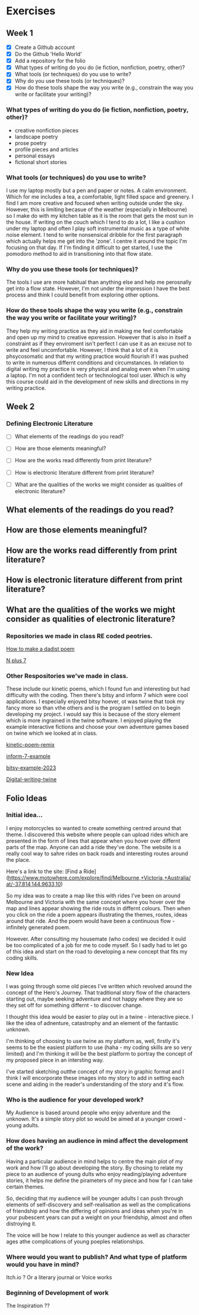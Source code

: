 # Exercises 

## Week 1 

- [X] Create a Github account 
- [X] Do the Github 'Hello World' 
- [X] Add a repository for the folio
- [X] What types of writing do you do (ie fiction, nonfiction, poetry, other)? 
- [X] What tools (or techniques) do you use to write? 
- [X] Why do you use these tools (or techniques)?
- [X] How do these tools shape the way you write (e.g., constrain the way you write or facilitate your writing)? 

### What types of writing do you do (ie fiction, nonfiction, poetry, other)?

- creative nonfiction pieces 
- landscape poetry 
- prose poetry 
- profile pieces and articles
- personal essays 
- fictional short stories 

### What tools (or techniques) do you use to write? 
I use my laptop mostly but a pen and paper or notes. A calm environment. Which for me includes a tea, a comfortable, light filled space and greenery. I find I am more creative and focused when writing outside under the sky. However, this is limiting becasue of the weather (especially in Melbourne) so I make do with my kitchen table as it is the room that gets the most sun in the house. If writing on the couch which I tend to do a lot, I like a cushion under my laptop and often I play soft instrumental music as a type of white noise element. I tend to write nonsensical dribble for the first paragraph which actually helps me get into the 'zone'. I centre it around the topic I'm focusing on that day. If I'm finding it difficult to get started, I use the pomodoro method to aid in transitioning into that flow state.

### Why do you use these tools (or techniques)?
The tools I use are more habitual than anything else and help me perosnally get into a flow state. However, I'm not under the impression I have the best process and think I could benefit from exploring other options. 

### How do these tools shape the way you write (e.g., constrain the way you write or facilitate your writing)? 
They help my writing practice as they aid in making me feel comfortable and open up my mind to creative epxression. However that is also in itself a constraint as if they enviroment isn't perfect I can use it as an excuse not to write and feel uncomfortable. However, I think that a lot of it is phsycosomatic and that my writing practice would flourish if I was pushed to write in numerous differnt conditions and circumstances. In relation to digital writing my practice is very physical and analog even when I'm using a laptop. I'm not a confident tech or technological tool user. Which is why this course could aid in the development of new skills and directions in my writing practice. 



## Week 2 

### Defining Electronic Literature 

- [ ] What elements of the readings do you read? 
- [ ] How are those elements meaningful? 
- [ ] How are the works read differently from print literature?
- [ ] How is electronic literature different from print literature?
- [ ] What are the qualities of the works we might consider as qualities of electronic literature?


## What elements of the readings do you read? 

## How are those elements meaningful? 

## How are the works read differently from print literature?

## How is electronic literature different from print literature?

## What are the qualities of the works we might consider as qualities of electronic literature?


### Repositories we made in class RE coded peotries. 

[How to make a dadist poem](https://github.com/EmilyyDale/to-make-a-dadaist-poem)

[N plus 7](https://github.com/EmilyyDale/n-plus-7)

### Other Respositories we've made in class. 

These include our kinetic poems, which I found fun and interesting but had difficulty with the coding. Then there's bitsy and inform 7 which were cool applications. I especially enjoyed bitsy hoever, ot was twine that took my fancy more so than vthe others and is the program I settled on to begin developing my project. i would say this is because of the story element which is more ingrained in the twine software. I enjoyed playing the example interactive fictions and choose your own adventure games based on twine which we looked at in class. 

[kinetic-poem-remix](https://github.com/EmilyyDale/kinetic-poem-remix)

[inform-7-example](https://github.com/EmilyyDale#:~:text=Public-,inform%2D7%2Dexample,-Public)

[bitsy-example-2023](https://github.com/EmilyyDale?tab=repositories#:~:text=Star-,bitsy%2Dexample%2D2023,-Public)

[Digital-writing-twine](https://github.com/EmilyyDale?tab=repositories#:~:text=Digital%2Dwriting%2Dtwine)


## Folio Ideas


### Initial idea... 

I enjoy motorcycles so wanted to create something centred around that theme. I discovered this website where people can upload rides which are presented in the form of lines that appear when you hover over differnt parts of the map. Anyone can add a ride they've done. The website is a really cool way to sahre rides on back roads and interesting routes around the place. 

Here's a link to the site: [Find a Ride] (https://www.motowhere.com/explore/find/Melbourne,+Victoria,+Australia/at/-37.814,144.9633,10)

So my idea was to create a map like this with rides I've been on around Melbourne and Victoria with the same concept where you hover over the map and lines appear showing the ride routs in differnt colours. Then when you click on the ride a poem appears illustrating the themes, routes, ideas around that ride. And the poem would have been a continuous flow - infinitely generated poem. 

However. After consulting my housemate (who codes) we decided it ould be too complicated of a job for me to code myself. So I sadly had to let go of this idea and start on the road to developing a new concept that fits my coding skills. 

### New Idea 

I was going through some old pieces I've written which revolved around the concept of the Hero's Journey. That traditional story flow of the characters starting out, maybe seeking adventure and not happy where they are so they set off for something differnt - to discover change. 

I thought this idea would be easier to play out in a twine - interactive piece. I like the idea of adnenture, catastrophy and an element of the fantastic unknown. 

I'm thinking of choosing to use twine as my platform as, well, firstly it's seems to be the easiest platform to use (haha - my coding skills are so very limited) and I'm thinking it will be the best platform to portray the concept of my proposed piece in an intersting way. 


I've started sketching outthe concept of my story in graphic format and I think I will encorporate these images into my story to add in setting each scene and aiding in the reader's understanding of the story and it's flow. 

### Who is the audience for your developed work? 

My Audience is based around people who enjoy adventure and the unknown. It's a simple story plot so would be aimed at a younger crowd - young adults.

### How does having an audience in mind affect the development of the work? 

Having a particular audience in mind helps to centre the main plot of my work and how I'll go about developing the story. By chosing to relate my piece to an audience of young dults who enjoy reading/playing adventure stories, it helps me define the pirameters of my piece and how far I can take certain themes. 

So, deciding that my audience will be younger adults I can push through elements of self-discovery and self-realisation as well as the complications of friendship and how the differing of opinions and ideas when you're in your pubescent years can put a weight on your friendship, almost and often distroying it.

The voice will be how I relate to this younger audience as well as character ages athe complications of young poeples relationships. 

### Where would you want to publish? And what type of platform would you have in mind? 

Itch.io ? Or a literary journal or Voice works 


### Beginning of Development of work

The Inspiration ?? 


